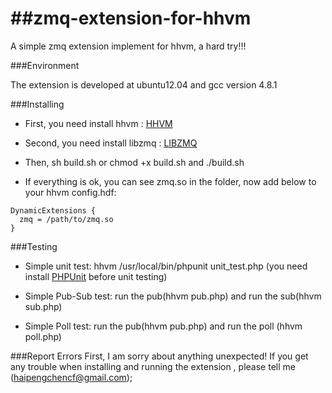##zmq-extension-for-hhvm
======================

A simple zmq extension implement for hhvm, a hard try!!!

###Environment

The extension is developed at ubuntu12.04 and gcc version 4.8.1

###Installing

* First, you need install hhvm : [HHVM](https://github.com/facebook/hhvm)

* Second, you need install libzmq : [LIBZMQ](https://github.com/zeromq/libzmq)

* Then, sh build.sh or chmod +x build.sh and ./build.sh

* If everything is ok, you can see zmq.so in the folder, now add below to your hhvm config.hdf:

```
DynamicExtensions {
  zmq = /path/to/zmq.so
}
```

###Testing

* Simple unit test: hhvm /usr/local/bin/phpunit unit_test.php (you need install [PHPUnit](http://phpunit.de/manual/3.7/en/installation.html) before unit testing)

* Simple Pub-Sub test: run the pub(hhvm pub.php) and run the sub(hhvm sub.php)

* Simple Poll test: run the pub(hhvm pub.php) and run the poll (hhvm poll.php)

###Report Errors
First, I am sorry about anything unexpected! If you get any trouble when installing and running the extension , please tell me (haipengchencf@gmail.com); 